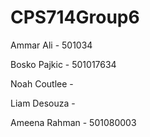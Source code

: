 ﻿# CPS714Group6


Ammar Ali - 501034

Bosko Pajkic - 501017634

Noah Coutlee - 

Liam Desouza - 

Ameena Rahman - 501080003
